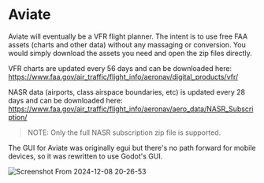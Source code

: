 # Aviate

Aviate will eventually be a VFR flight planner. The intent is to use free FAA assets (charts and other data) without any massaging or conversion. You would simply download the assets you need and open the zip files directly.

VFR charts are updated every 56 days and can be downloaded here: https://www.faa.gov/air_traffic/flight_info/aeronav/digital_products/vfr/

NASR data (airports, class airspace boundaries, etc) is updated every 28 days and can be downloaded here: https://www.faa.gov/air_traffic/flight_info/aeronav/aero_data/NASR_Subscription/

> NOTE: Only the full NASR subscription zip file is supported.

The GUI for Aviate was originally egui but there's no path forward for mobile devices, so it was rewritten to use Godot's GUI.

![Screenshot From 2024-12-08 20-26-53](https://github.com/user-attachments/assets/af6bbb78-24b7-420c-98db-90f11a69debb)
